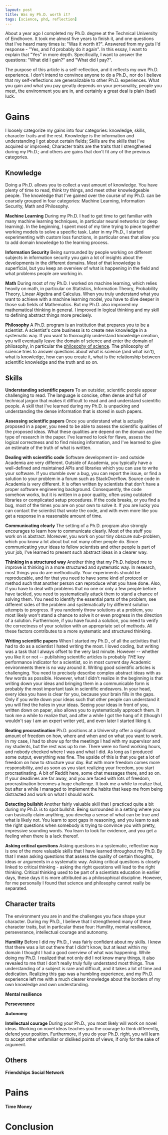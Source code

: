 ```yaml
---
layout: post
title: Was my Ph.D. worth it?
tags: [science, phd, reflection]
---
```

About a year ago I completed my Ph.D. degree at the Technical University of Eindhoven. It took me almost five years to finish it, and one questions that I've heard many times is: "Was it worth it?". Answered from my guts I'd response - "Yes, and I'd probably do it again". In this essay, I want to explain that "Yes" in more depth. Specifically, I want to answer the questions: "What did I gain?" and "What did I pay?".

The purpose of this article is a self-reflection, and it reflects my own Ph.D. experience. I don't intend to convince anyone to do a Ph.D., nor do I believe that my self-reflections are generalizable to other Ph.D. experiences. What you gain and what you pay greatly depends on your personality, people you meet, the environment you are in, and certainly a great deal is plain (bad) luck.

# Gains
I loosely categorize my gains into four categories: knowledge, skills, character traits and the rest. Knowledge is the information and understanding I got about certain fields; Skills are the skills that I've acquired or improved; Character traits are the traits that I strengthened during my Ph.D.; and others are gains that don't fit any of the previous categories.

## Knowledge
Doing a Ph.D. allows you to collect a vast amount of knowledge. You have plenty of time to read, think try things, and meet other knowledgeable people. The knowledge that I've gained over the course of my Ph.D. can be coarsely grouped in four categories: Machine Learning, Information Security, Math and Philosophy.

**Machine Learning** During my Ph.D. I had to get time to get familiar with many machine learning techniques, in particular neural networks (or deep learning). In the beginning, I spent most of my time trying to piece together working models to solve a specific task. Later in my Ph.D., I started experimenting with custom loss functions, in particular ones that allow you to add domain knowledge to the learning process.  

**Information Security** Being surrounded by people working on different subjects in information security you gain a lot of insights about the developments in the different domains. Most of that knowledge is superficial, but you keep an overview of what is happening in the field and what problems people are working in.

**Math** During most of my Ph.D. I worked on machine learning, which relies heavily on math, in particular on Statistics, Information Theory, Probability Theory, Linear Algebra and Calculus. When you truly understand what you want to achieve with a machine learning model, you have to dive deeper in those sub fields of Mathematics. But my Ph.D. also improved my mathematical thinking in general. I improved in logical thinking and my skill to defining abstract things more precisely.

**Philosophy** A Ph.D. program is an institution that prepares you to be a scientist. A scientist's core business is to create new knowledge in a systematic way. If you want to thoroughly understand knowledge creation, you will eventually leave the domain of science and enter the domain of philosophy, in particular the [philosophy of science](https://en.wikipedia.org/wiki/Philosophy_of_science). The philosophy of science tries to answer questions about what is science (and what isn't), what is knowledge, how can you create it, what is the relationship between scientific knowledge and the truth and so on.

## Skills

**Understanding scientific papers** To an outsider, scientific people appear challenging to read. The language is concise, often dense and full of technical jargon that makes it difficult to read and and understand scientific people. A skill that I've learned during my Ph.D. is unpacking and understanding the dense information that is stored in such papers.

**Assessing scientific papers** Once you understand what is actually proposed in a paper, you need to be able to assess the scientific qualities of the proposed ideas. What these qualities are depend on the domain and the type of research in the paper. I've learned to look for flaws, assess the logical correctness and to find missing information, and I've learned to give an estimate of the truth of what is written.

**Dealing with scientific code** Software development in- and outside Academia are very different. Outside of Academia, you typically have a well-defined and maintained APIs and libraries which you can use to write your software. If you stumble over a bug, you can report the issue, or find a solution to your  problem in a forum such as StackOverflow. Source code in Academia is very different. It is often written by scientists that don't have a proper software engineering background. Consequently, the code somehow works, but it is written in a poor quality, often using outdated libraries or complicated setup procedures. If the code breaks, or you find a bug, most of the times you are on your own to solve it. If you are lucky you can contact the scientist that wrote the code, and with even more like you get a response in a reasonable amount of time.  

**Communicating clearly** The setting of a Ph.D. program also strongly encourages to learn how to communicate clearly. Most of the stuff you work on is abstract. Moreover, you work on your tiny obscure sub-problem, which you know a lot about but not many other people do. Since communicating your ideas to fellow scientists and other people is part of your job, I've learned to present such abstract ideas in a clearer way.

**Thinking in a structured way** Another thing that my Ph.D. helped me to improve is thinking in a more structured and systematic way. In research, most things you do are methodically. Your experiments should be reproducable, and for that you need to have some kind of protocol or method such that another person can reproduce what you have done. Also, if you have to deal with problems that no one or only a few people before have tackled, you need to systematically attack them to stand a chance of solving them. You need to identify the essential parts of the problem, see different sides of the problem and systematically try different solution attempts to progress. If you randomly throw solutions at a problem, you most likely won't stand a chance to solve it or even progress in the direction of a solution. Furthermore, if you have found a solution, you need to verify the correctness of your solution with an appropriate set of methods. All these factors contributes to a more systematic and structured thinking.  

**Writing scientific papers** When I started my Ph.D., of all the activities that I had to do as a scientist I hated writing the most. I loved coding, but writing was a task that I always offset to the very last minute. However -- whether you like it or not -- publishing scientific articles is probably *THE* key performance indicator for a scientist, so in most current day Academic environments there is no way around it. Writing good scientific articles is challenging. You need to precisely describe complex abstract ideas with as few words as possible. However, what I didn't realize in the beginning is that writing down your ideas and bringing them in a communicable form is probably the most important task in scientific endeavors. In your head, every idea you have is clear for you, because your brain fills in the gaps. Only if you  write down your ideas such that other people can understand it you will find the holes in your ideas. Seeing your ideas in front of you, written down on paper, also allows you to systematically approach them. It took me a while to realize that, and after a while I got the hang of it (though I wouldn't say I am an expert writer yet), and even later I started liking it.

**Beating procrastination** Ph.D. positions at a University offer a significant amount of freedom on how, where and when and on what you want to work. In my case, I had to show up for the meetings I had with my supervisor and my students, but the rest was up to me. There were no fixed working hours, and nobody checked where I was and what I did. As long as I produced some output, everything was fine. The upside of this is that you get a lot of freedom on how to structure your day. But with more freedom comes more responsibility, and as soon as you start realizing your freedom, you start procrastinating. A bit of Reddit here, some chat messages there, and so on. If your deadlines are far away, and you are faced with lots of freedom, procrastination becomes a huge challenge. It took me a while to realize that, but after a while I managed to implement the habits that keep me from being distracted and work on what I should work.

**Detecting bullshit** Another fairly valuable skill that I practiced quite a bit during my Ph.D. is to spot bullshit. Being surrounded in a setting where you can basically claim anything, you develop a sense of what can be true and what is likely not. You learn to spot gaps in reasoning, and you learn to ask the right questions when somebody is trying to convince you with pretty, impressive sounding words. You learn to look for evidence, and you get a feeling when there is a lack thereof.  

**Asking critical questions** Asking questions in a systematic, reflective way is one of the more valuable skills that I have learned throughout my Ph.D. By that I mean asking questions that assess the quality of certain thoughts, ideas or arguments in a systematic way. Asking critical questions is closely linked to critical thinking - asking the right questions will lead to the right thinking. Critical thinking used to be part of a scientists education in earlier days, these days it is more attributed as a philosophical discipline. However, for  me personally I found that science and philosophy cannot really be separated.

## Character traits
The environment you are in and the challenges you face shape your character. During my Ph.D., I believe that I strengthened many of these character traits, but in particular these four: Humility, mental resilience, perseverance, intellectual courage and autonomy.

**Humility** Before I did my Ph.D., I was fairly confident about my skills. I knew that there was a lot out there that I didn't know, but at least within my domain I thought I had a good overview of what was happening. While doing my Ph.D. I realized that not only did I not know many things, it also revealed to me that I don't really truly fully understand most things. True understanding of a subject is rare and difficult, and it takes a lot of time and dedication. Realizing this gap was a humbling experience, and my Ph.D. experience left me with a much clearer knowledge about the borders of my own knowledge and own understanding.

**Mental resilience**

**Perseverance**

**Autonomy**

**Intellectual courage** During your Ph.D., you most likely will work on novel ideas. Working on novel ideas teaches you the courage to think differently, defend your position. Furthermore, if you do your Ph.D. right, you will learn to accept other unfamiliar or disliked points of views, if only for the sake of argument. 


## Others
**Friendships**
**Social Network**

# Pains

**Time**
**Money**

# Conclusion
